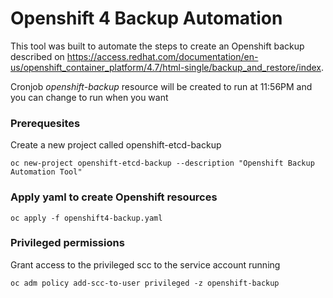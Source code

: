 # Openshift 4 Backup Automation

This tool was built to automate the steps to create an Openshift backup described on https://access.redhat.com/documentation/en-us/openshift_container_platform/4.7/html-single/backup_and_restore/index.

Cronjob *openshift-backup* resource  will be created to run at 11:56PM and you can change to run when you want

### Prerequesites

Create a new project called openshift-etcd-backup

`oc new-project openshift-etcd-backup --description "Openshift Backup Automation Tool"` 

### Apply yaml to create Openshift resources

`oc apply -f openshift4-backup.yaml`

### Privileged permissions

Grant access to the privileged scc to the service account running

`oc adm policy add-scc-to-user privileged -z openshift-backup`

